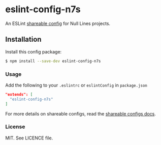 # eslint-config-n7s

An ESLint [shareable config][shareable] for Null Lines projects.

## Installation

Install this config package:

```bash
$ npm install --save-dev eslint-config-n7s
```

### Usage

Add the following to your `.eslintrc` or `eslintConfig` in `package.json`

```json
"extends": [
  "eslint-config-n7s"
]
```

For more details on shareable configs, read the [shareable configs docs][shareable].

[shareable]: http://eslint.org/docs/developer-guide/shareable-configs

### License

MIT. See LICENCE file.